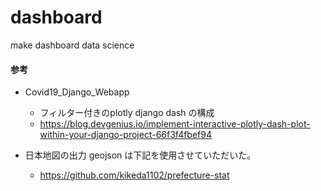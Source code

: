 # dashboard
make dashboard data science 


#### 参考
- Covid19_Django_Webapp
    - フィルター付きのplotly django dash の構成
    - https://blog.devgenius.io/implement-interactive-plotly-dash-plot-within-your-django-project-66f3f4fbef94

- 日本地図の出力 geojson は下記を使用させていただいた。
    - https://github.com/kikeda1102/prefecture-stat


